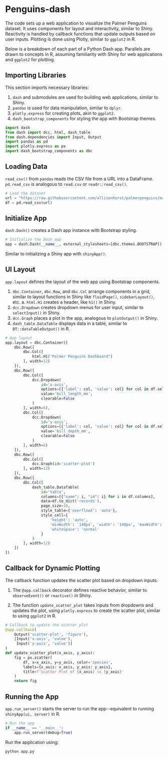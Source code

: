 # Penguins-dash

The code sets up a web application to visualize the Palmer Penguins dataset. It uses components for layout and interactivity, similar to Shiny. Reactivity is handled by callback functions that update outputs based on user inputs. Plotting is done using Plotly, similar to `ggplot2` in R.

Below is a breakdown of each part of a Python Dash app. Parallels are drawn to concepts in R, assuming familiarity with Shiny for web applications and `ggplot2` for plotting.

## Importing Libraries 

This section imports necessary libraries:
1. `dash` and submodules are used for building web applications, similar to Shiny.
2. `pandas` is used for data manipulation, similar to `dplyr`.  
3. `plotly.express` for creating plots, akin to `ggplot2`.
4. `dash_bootstrap_components` for styling the app with Bootstrap themes.


```python
import dash
from dash import dcc, html, dash_table
from dash.dependencies import Input, Output
import pandas as pd
import plotly.express as px
import dash_bootstrap_components as dbc
```


## Loading Data

`read_csv()` from `pandas` reads the CSV file from a URL into a DataFrame. `pd.read_csv` is analogous to `read.csv` or `readr::read_csv()`.

```python
# Load the dataset
url = "https://raw.githubusercontent.com/allisonhorst/palmerpenguins/main/inst/extdata/penguins.csv"
df = pd.read_csv(url)
```

## Initialize App

`dash.Dash()` creates a Dash app instance with Bootstrap styling.

```python
# Initialize the Dash app
app = dash.Dash(__name__, external_stylesheets=[dbc.themes.BOOTSTRAP])
```

Similar to initializing a Shiny app with `shinyApp()`.

## UI Layout

`app.layout` defines the layout of the web app using Bootstrap components.

1. `dbc.Container`, `dbc.Row`, and `dbc.Col` arrange components in a grid, similar to layout functions in Shiny like `fluidPage()`, `sidebarLayout()`, etc.
    a. `html.H1` creates a header, like `h1()` in Shiny.
2. `dcc.Dropdown` creates dropdown menus for user input, similar to `selectInput()` in Shiny.
3. `dcc.Graph` places a plot in the app, analogous to `plotOutput()` in Shiny.
4. `dash_table.DataTable` displays data in a table, similar to `DT::dataTableOutput()` in R.

```python
# App layout
app.layout = dbc.Container([
    dbc.Row([
        dbc.Col([
            html.H1("Palmer Penguins Dashboard")
        ], width=12)
    ]),
    dbc.Row([
        dbc.Col([
            dcc.Dropdown(
                id='x-axis',
                options=[{'label': col, 'value': col} for col in df.select_dtypes(include=['float64', 'int64']).columns],
                value='bill_length_mm',
                clearable=False
            )
        ], width=6),
        dbc.Col([
            dcc.Dropdown(
                id='y-axis',
                options=[{'label': col, 'value': col} for col in df.select_dtypes(include=['float64', 'int64']).columns],
                value='bill_depth_mm',
                clearable=False
            )
        ], width=6)
    ]),
    dbc.Row([
        dbc.Col([
            dcc.Graph(id='scatter-plot')
        ], width=12)
    ]),
    dbc.Row([
        dbc.Col([
            dash_table.DataTable(
                id='table',
                columns=[{"name": i, "id": i} for i in df.columns],
                data=df.to_dict('records'),
                page_size=10,
                style_table={'overflowX': 'auto'},
                style_cell={
                    'height': 'auto',
                    'minWidth': '140px', 'width': '140px', 'maxWidth': '140px',
                    'whiteSpace': 'normal'
                }
            )
        ], width=12)
    ])
])
```

## Callback for Dynamic Plotting

The callback function updates the scatter plot based on dropdown inputs:

1. The `@app.callback` decorator defines reactive behavior, similar to `observeEvent()` or `reactive()` in Shiny.

2. The function `update_scatter_plot` takes inputs from dropdowns and updates the plot, using `plotly.express` to create the scatter plot, similar to using `ggplot2` in R.

```python
# Callback to update the scatter plot
@app.callback(
    Output('scatter-plot', 'figure'),
    [Input('x-axis', 'value'),
     Input('y-axis', 'value')]
)
def update_scatter_plot(x_axis, y_axis):
    fig = px.scatter(
        df, x=x_axis, y=y_axis, color='species',
        labels={x_axis: x_axis, y_axis: y_axis},
        title=f'Scatter Plot of {x_axis} vs {y_axis}'
    )
    return fig
```

## Running the App

`app.run_server()` starts the server to run the app--equivalent to running `shinyApp(ui, server)` in R.

```python
# Run the app
if __name__ == '__main__':
    app.run_server(debug=True)
```

Run the application using: 

``` sh
python app.py
```